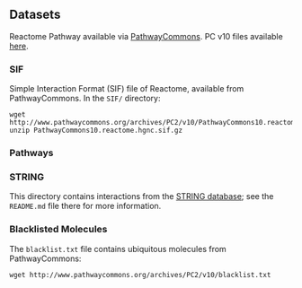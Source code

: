 
## Datasets

Reactome Pathway available via [PathwayCommons](http://www.pathwaycommons.org/).  PC v10 files available [here](http://www.pathwaycommons.org/archives/PC2/v10/).

### SIF

Simple Interaction Format (SIF) file of Reactome, available from PathwayCommons. In the `SIF/` directory:

```
wget http://www.pathwaycommons.org/archives/PC2/v10/PathwayCommons10.reactome.hgnc.sif.gz
unzip PathwayCommons10.reactome.hgnc.sif.gz
```


### Pathways

### STRING

This directory contains interactions from the [STRING database](https://string-db.org/); see the `README.md` file there for more information.

### Blacklisted Molecules

The `blacklist.txt` file contains ubiquitous molecules from PathwayCommons:

```
wget http://www.pathwaycommons.org/archives/PC2/v10/blacklist.txt
```
